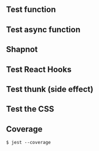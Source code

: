 



## Test function


## Test async function

## Shapnot

## Test React Hooks


## Test thunk (side effect)


## Test the CSS


## Coverage
```
$ jest --coverage
```